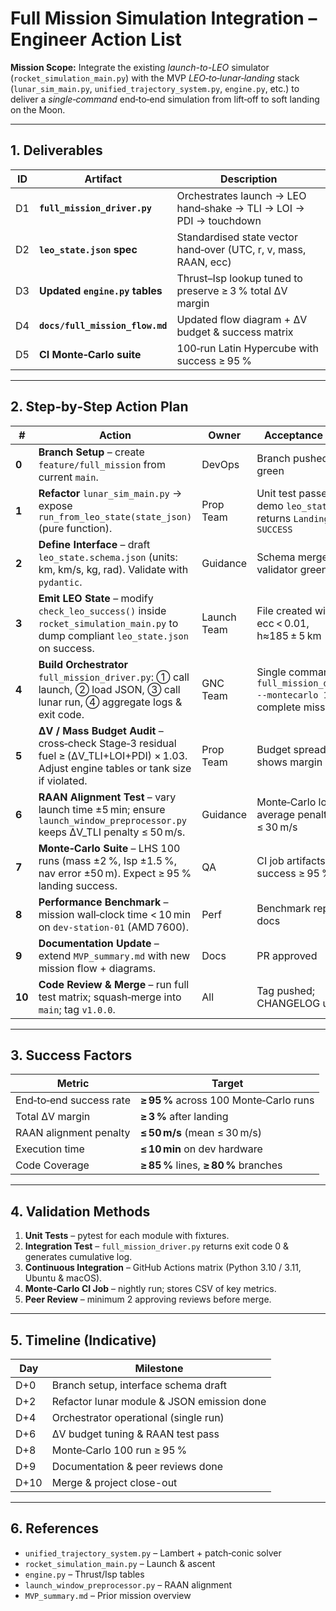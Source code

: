 
# Full Mission Simulation Integration – Engineer Action List

**Mission Scope:** Integrate the existing *launch-to-LEO* simulator (`rocket_simulation_main.py`) with the MVP *LEO‑to‑lunar‑landing* stack (`lunar_sim_main.py`, `unified_trajectory_system.py`, `engine.py`, etc.) to deliver a *single‑command* end‑to‑end simulation from lift‑off to soft landing on the Moon.

---

## 1. Deliverables

| ID | Artifact | Description |
|----|----------|-------------|
| D1 | **`full_mission_driver.py`** | Orchestrates launch → LEO hand‑shake → TLI → LOI → PDI → touchdown |
| D2 | **`leo_state.json` spec** | Standardised state vector hand‑over (UTC, r, v, mass, RAAN, ecc) |
| D3 | **Updated `engine.py` tables** | Thrust–Isp lookup tuned to preserve ≥ 3 % total ΔV margin |
| D4 | **`docs/full_mission_flow.md`** | Updated flow diagram + ΔV budget & success matrix |
| D5 | **CI Monte‑Carlo suite** | 100‑run Latin Hypercube with success ≥ 95 % |

---

## 2. Step‑by‑Step Action Plan

| # | Action | Owner | Acceptance Criteria |
|---|--------|-------|---------------------|
| **0** | **Branch Setup** – create `feature/full_mission` from current `main`. | DevOps | Branch pushed & CI green |
| **1** | **Refactor** `lunar_sim_main.py` → expose `run_from_leo_state(state_json)` (pure function). | Prop Team | Unit test passes: given demo `leo_state.json`, returns `Landing SUCCESS` |
| **2** | **Define Interface** – draft `leo_state.schema.json` (units: km, km/s, kg, rad). Validate with `pydantic`. | Guidance | Schema merged, CI validator green |
| **3** | **Emit LEO State** – modify `check_leo_success()` inside `rocket_simulation_main.py` to dump compliant `leo_state.json` on success. | Launch Team | File created with ecc < 0.01, h≈185 ± 5 km |
| **4** | **Build Orchestrator** `full_mission_driver.py`: ① call launch, ② load JSON, ③ call lunar run, ④ aggregate logs & exit code. | GNC Team | Single command `python full_mission_driver.py --montecarlo 1` runs complete mission |
| **5** | **ΔV / Mass Budget Audit** – cross‑check Stage‑3 residual fuel ≥ (ΔV_TLI+LOI+PDI) × 1.03. Adjust engine tables or tank size if violated. | Prop Team | Budget spreadsheet shows margin ≥ 3 % |
| **6** | **RAAN Alignment Test** – vary launch time ±5 min; ensure `launch_window_preprocessor.py` keeps ΔV_TLI penalty ≤ 50 m/s. | Guidance | Monte‑Carlo log average penalty ≤ 30 m/s |
| **7** | **Monte‑Carlo Suite** – LHS 100 runs (mass ±2 %, Isp ±1.5 %, nav error ±50 m). Expect ≥ 95 % landing success. | QA | CI job artifacts: success ≥ 95 % |
| **8** | **Performance Benchmark** – mission wall‑clock time < 10 min on `dev-station‑01` (AMD 7600). | Perf | Benchmark report in docs |
| **9** | **Documentation Update** – extend `MVP_summary.md` with new mission flow + diagrams. | Docs | PR approved |
| **10** | **Code Review & Merge** – run full test matrix; squash‑merge into `main`; tag `v1.0.0`. | All | Tag pushed; CHANGELOG updated |

---

## 3. Success Factors

| Metric | Target |
|--------|--------|
| End‑to‑end success rate | **≥ 95 %** across 100 Monte‑Carlo runs |
| Total ΔV margin | **≥ 3 %** after landing |
| RAAN alignment penalty | **≤ 50 m/s** (mean ≤ 30 m/s) |
| Execution time | **≤ 10 min** on dev hardware |
| Code Coverage | **≥ 85 %** lines, **≥ 80 %** branches |

---

## 4. Validation Methods

1. **Unit Tests** – pytest for each module with fixtures.
2. **Integration Test** – `full_mission_driver.py` returns exit code 0 & generates cumulative log.
3. **Continuous Integration** – GitHub Actions matrix (Python 3.10 / 3.11, Ubuntu & macOS).
4. **Monte‑Carlo CI Job** – nightly run; stores CSV of key metrics.
5. **Peer Review** – minimum 2 approving reviews before merge.

---

## 5. Timeline (Indicative)

| Day | Milestone |
|-----|-----------|
| D+0 | Branch setup, interface schema draft |
| D+2 | Refactor lunar module & JSON emission done |
| D+4 | Orchestrator operational (single run) |
| D+6 | ΔV budget tuning & RAAN test pass |
| D+8 | Monte‑Carlo 100 run ≥ 95 % |
| D+9 | Documentation & peer reviews done |
| D+10 | Merge & project close-out |

---

## 6. References

- `unified_trajectory_system.py` – Lambert + patch‑conic solver
- `rocket_simulation_main.py` – Launch & ascent
- `engine.py` – Thrust/Isp tables
- `launch_window_preprocessor.py` – RAAN alignment
- `MVP_summary.md` – Prior mission overview
